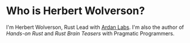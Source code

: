# Who is Herbert Wolverson?

I'm Herbert Wolverson, Rust Lead with [Ardan Labs](https://www.ardanlabs.com/). I'm also the author of *Hands-on Rust* and *Rust Brain Teasers* with Pragmatic Programmers.
